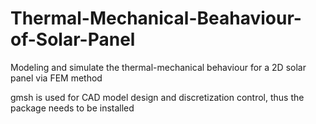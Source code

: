 # Thermal-Mechanical-Beahaviour-of-Solar-Panel
Modeling and simulate the thermal-mechanical behaviour for a 2D solar panel via FEM method

gmsh is used for CAD model design and discretization control, thus the package needs to be installed




